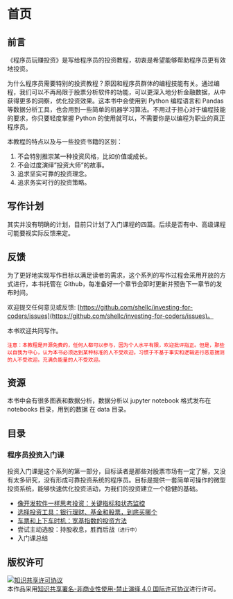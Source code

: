 # 首页

## 前言

《程序员玩赚投资》是写给程序员的投资教程，初衷是希望能够帮助程序员更有效地投资。

为什么程序员需要特别的投资教程？原因和程序员群体的编程技能有关。通过编程，我们可以不再局限于股票分析软件的功能，可以更深入地分析金融数据，从中获得更多的洞察，优化投资效果。这本书中会使用到 Python 编程语言和 Pandas 等数据分析工具，也会用到一些简单的机器学习算法。不用过于担心对于编程技能的要求，你只要轻度掌握 Python 的使用就可以，不需要你是以编程为职业的真正程序员。

本教程的特点以及与一些投资书籍的区别：

1. 不会特别推崇某一种投资风格，比如价值或成长。
2. 不会过度演绎”投资大师”的故事。
3. 追求坚实可靠的投资理念。
4. 追求务实可行的投资策略。

## 写作计划

其实并没有明确的计划，目前只计划了入门课程的四篇。后续是否有中、高级课程可能要视实际反馈来定。

## 反馈

为了更好地实现写作目标以满足读者的需求，这个系列的写作过程会采用开放的方式进行，本书托管在 Github，每准备好一个章节会即时更新并预告下一章节的发布时间。

欢迎提交任何意见或反馈: [https://github.com/shellc/investing-for-coders/issues](https://github.com/shellc/investing-for-coders/issues)。

本书欢迎共同写作。

<small><span style="color: red">
注意：本教程是开源免费的，任何人都可以参与，因为个人水平有限，欢迎批评指正。但是，那些以自我为中心，认为本书必须达到某种标准的人不受欢迎。习惯于不基于事实和逻辑进行恶意揣测的人不受欢迎。充满负能量的人不受欢迎。
<span></small>

## 资源

本书中会有很多图表和数据分析，数据分析以 jupyter notebook 格式发布在 notebooks 目录，用到的数据 在 data 目录。

## 目录
### 程序员投资入门课

投资入门课是这个系列的第一部分，目标读者是那些对股票市场有一定了解，又没有太多研究，没有形成可靠投资系统的程序员。目标是提供一套简单可操作的微型投资系统，能够快速优化投资活动，为我们的投资建立一个稳健的基础。

* [像开发软件一样思考投资：关键指标和状态监控](primer/lesson_1.md)
* [选择投资工具：银行理财、基金和股票，到底买哪个](primer/lesson_2.md)
* [车票和上下车时机：宽基指数的投资方法](primer/lesson_3.md)
* 尝试主动选股：持股收息，胜而后战<small>（进行中）</small>
* 入门课总结

## 版权许可

<a rel="license" href="http://creativecommons.org/licenses/by-nc-nd/4.0/"><img alt="知识共享许可协议" style="border-width:0" src="https://i.creativecommons.org/l/by-nc-nd/4.0/88x31.png" /></a><br />本作品采用<a rel="license" href="http://creativecommons.org/licenses/by-nc-nd/4.0/">知识共享署名-非商业性使用-禁止演绎 4.0 国际许可协议</a>进行许可。